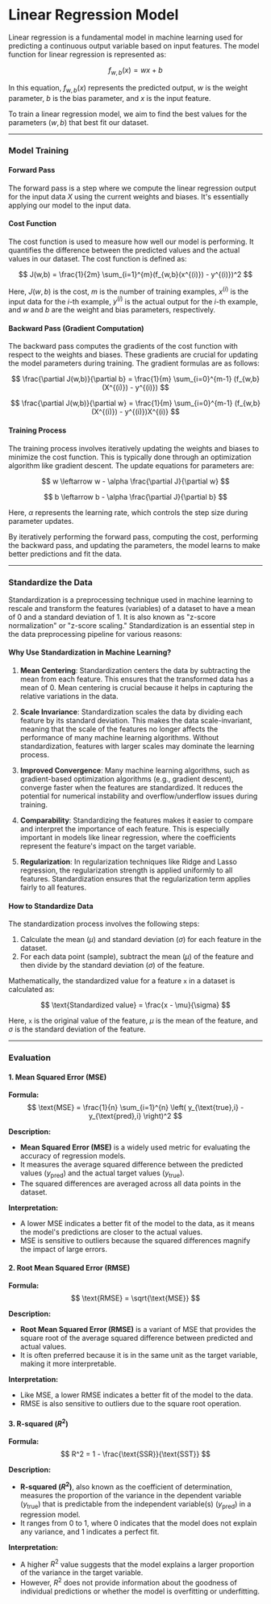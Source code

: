 # Linear Regression Model

Linear regression is a fundamental model in machine learning used for predicting a continuous output variable based on input features. The model function for linear regression is represented as:

$$
f_{w,b}(x) = wx + b
$$

In this equation, $f_{w,b}(x)$ represents the predicted output, $w$ is the weight parameter, $b$ is the bias parameter, and $x$ is the input feature.

To train a linear regression model, we aim to find the best values for the parameters $(w, b)$ that best fit our dataset.

---

### Model Training

#### Forward Pass

The forward pass is a step where we compute the linear regression output for the input data $X$ using the current weights and biases. It's essentially applying our model to the input data.

#### Cost Function

The cost function is used to measure how well our model is performing. It quantifies the difference between the predicted values and the actual values in our dataset. The cost function is defined as:

$$
J(w,b) = \frac{1}{2m} \sum_{i=1}^{m}(f_{w,b}(x^{(i)}) - y^{(i)})^2
$$

Here, $J(w, b)$ is the cost, $m$ is the number of training examples, $x^{(i)}$ is the input data for the $i$-th example, $y^{(i)}$ is the actual output for the $i$-th example, and $w$ and $b$ are the weight and bias parameters, respectively.

#### Backward Pass (Gradient Computation)

The backward pass computes the gradients of the cost function with respect to the weights and biases. These gradients are crucial for updating the model parameters during training. The gradient formulas are as follows:

$$
\frac{\partial J(w,b)}{\partial b} = \frac{1}{m} \sum_{i=0}^{m-1} (f_{w,b}(X^{(i)}) - y^{(i)})
$$

$$
\frac{\partial J(w,b)}{\partial w} = \frac{1}{m} \sum_{i=0}^{m-1} (f_{w,b}(X^{(i)}) - y^{(i)})X^{(i)}
$$

#### Training Process

The training process involves iteratively updating the weights and biases to minimize the cost function. This is typically done through an optimization algorithm like gradient descent. The update equations for parameters are:

$$
w \leftarrow w - \alpha \frac{\partial J}{\partial w}
$$

$$
b \leftarrow b - \alpha \frac{\partial J}{\partial b}
$$

Here, $\alpha$ represents the learning rate, which controls the step size during parameter updates.

By iteratively performing the forward pass, computing the cost, performing the backward pass, and updating the parameters, the model learns to make better predictions and fit the data.

---

### Standardize the Data

Standardization is a preprocessing technique used in machine learning to rescale and transform the features (variables) of a dataset to have a mean of 0 and a standard deviation of 1. It is also known as "z-score normalization" or "z-score scaling." Standardization is an essential step in the data preprocessing pipeline for various reasons:

#### Why Use Standardization in Machine Learning?

1. **Mean Centering**: Standardization centers the data by subtracting the mean from each feature. This ensures that the transformed data has a mean of 0. Mean centering is crucial because it helps in capturing the relative variations in the data.

2. **Scale Invariance**: Standardization scales the data by dividing each feature by its standard deviation. This makes the data scale-invariant, meaning that the scale of the features no longer affects the performance of many machine learning algorithms. Without standardization, features with larger scales may dominate the learning process.

3. **Improved Convergence**: Many machine learning algorithms, such as gradient-based optimization algorithms (e.g., gradient descent), converge faster when the features are standardized. It reduces the potential for numerical instability and overflow/underflow issues during training.

4. **Comparability**: Standardizing the features makes it easier to compare and interpret the importance of each feature. This is especially important in models like linear regression, where the coefficients represent the feature's impact on the target variable.

5. **Regularization**: In regularization techniques like Ridge and Lasso regression, the regularization strength is applied uniformly to all features. Standardization ensures that the regularization term applies fairly to all features.

#### How to Standardize Data

The standardization process involves the following steps:

1. Calculate the mean ($\mu$) and standard deviation ($\sigma$) for each feature in the dataset.
2. For each data point (sample), subtract the mean ($\mu$) of the feature and then divide by the standard deviation ($\sigma$) of the feature.

Mathematically, the standardized value for a feature `x` in a dataset is calculated as:

$$
\text{Standardized value} = \frac{x - \mu}{\sigma}
$$

Here, `x` is the original value of the feature, $\mu$ is the mean of the feature, and $\sigma$ is the standard deviation of the feature.

---

### Evaluation

#### 1. Mean Squared Error (MSE)

**Formula:**
$$
\text{MSE} = \frac{1}{n} \sum_{i=1}^{n} \left( y_{\text{true},i} - y_{\text{pred},i} \right)^2
$$

**Description:**
- **Mean Squared Error (MSE)** is a widely used metric for evaluating the accuracy of regression models.
- It measures the average squared difference between the predicted values ($y_{\text{pred}}$) and the actual target values ($y_{\text{true}}$).
- The squared differences are averaged across all data points in the dataset.

**Interpretation:**
- A lower MSE indicates a better fit of the model to the data, as it means the model's predictions are closer to the actual values.
- MSE is sensitive to outliers because the squared differences magnify the impact of large errors.

#### 2. Root Mean Squared Error (RMSE)

**Formula:**
$$
\text{RMSE} = \sqrt{\text{MSE}}
$$

**Description:**
- **Root Mean Squared Error (RMSE)** is a variant of MSE that provides the square root of the average squared difference between predicted and actual values.
- It is often preferred because it is in the same unit as the target variable, making it more interpretable.

**Interpretation:**
- Like MSE, a lower RMSE indicates a better fit of the model to the data.
- RMSE is also sensitive to outliers due to the square root operation.

#### 3. R-squared ($R^2$)

**Formula:**
$$
R^2 = 1 - \frac{\text{SSR}}{\text{SST}}
$$

**Description:**
- **R-squared ($R^2$)**, also known as the coefficient of determination, measures the proportion of the variance in the dependent variable ($y_{\text{true}}$) that is predictable from the independent variable(s) ($y_{\text{pred}}$) in a regression model.
- It ranges from 0 to 1, where 0 indicates that the model does not explain any variance, and 1 indicates a perfect fit.

**Interpretation:**
- A higher $R^2$ value suggests that the model explains a larger proportion of the variance in the target variable.
- However, $R^2$ does not provide information about the goodness of individual predictions or whether the model is overfitting or underfitting.
